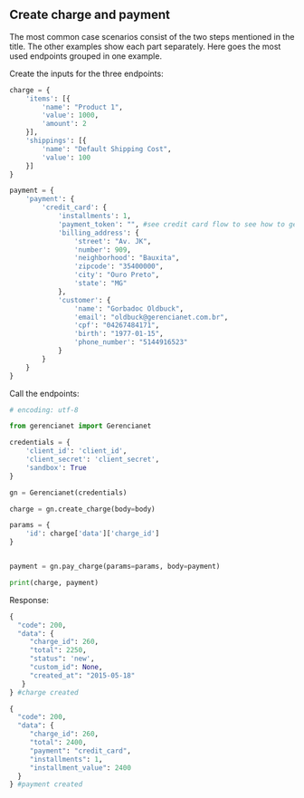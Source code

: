 ## Create charge and payment

The most common case scenarios consist of the two steps mentioned in the title. The other examples show each part separately. Here goes the most used endpoints grouped in one example.

Create the inputs for the three endpoints:

```python
charge = {
    'items': [{
        'name': "Product 1",
        'value': 1000,
        'amount': 2
    }],
    'shippings': [{
        'name': "Default Shipping Cost",
        'value': 100
    }]
}

payment = {
    'payment': {
        'credit_card': {
            'installments': 1,
            'payment_token': "", #see credit card flow to see how to get this
            'billing_address': {
                'street': "Av. JK",
                'number': 909,
                'neighborhood': "Bauxita",
                'zipcode': "35400000",
                'city': "Ouro Preto",
                'state': "MG"
            },
            'customer': {
                'name': "Gorbadoc Oldbuck",
                'email': "oldbuck@gerencianet.com.br",
                'cpf': "04267484171",
                'birth': "1977-01-15",
                'phone_number': "5144916523"
            }
        }
    }
}
```

Call the endpoints:

```python
# encoding: utf-8

from gerencianet import Gerencianet

credentials = {
    'client_id': 'client_id',
    'client_secret': 'client_secret',
    'sandbox': True
}

gn = Gerencianet(credentials)

charge = gn.create_charge(body=body)

params = {
    'id': charge['data']['charge_id']
}


payment = gn.pay_charge(params=params, body=payment)

print(charge, payment)
```

Response:

```python
{
  "code": 200,
  "data": {
     "charge_id": 260,
     "total": 2250,
     "status": 'new',
     "custom_id": None,
     "created_at": "2015-05-18"
   }
} #charge created

{
  "code": 200,
  "data": {
     "charge_id": 260,
     "total": 2400,
     "payment": "credit_card",
     "installments": 1,
     "installment_value": 2400
  }
} #payment created
```
